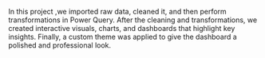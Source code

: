 In this project ,we imported raw data, cleaned it, and then perform transformations in Power Query.
After the cleaning and transformations, we created interactive visuals, charts, and dashboards that highlight key insights.
Finally, a custom theme was applied to give the dashboard a polished and professional look.
